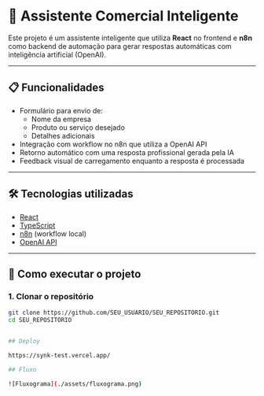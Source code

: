 # 🤖 Assistente Comercial Inteligente

Este projeto é um assistente inteligente que utiliza **React** no frontend e **n8n** como backend de automação para gerar respostas automáticas com inteligência artificial (OpenAI).

---

## 📋 Funcionalidades

- Formulário para envio de:
  - Nome da empresa
  - Produto ou serviço desejado
  - Detalhes adicionais
- Integração com workflow no n8n que utiliza a OpenAI API
- Retorno automático com uma resposta profissional gerada pela IA
- Feedback visual de carregamento enquanto a resposta é processada

---

## 🛠️ Tecnologias utilizadas

- [React](https://reactjs.org/)
- [TypeScript](https://www.typescriptlang.org/)
- [n8n](https://n8n.io/) (workflow local)
- [OpenAI API](https://platform.openai.com/)

---

## 🚀 Como executar o projeto

### 1. Clonar o repositório

```bash
git clone https://github.com/SEU_USUARIO/SEU_REPOSITORIO.git
cd SEU_REPOSITORIO


## Deploy 

https://synk-test.vercel.app/

## Fluxo

![Fluxograma](./assets/fluxograma.png)

